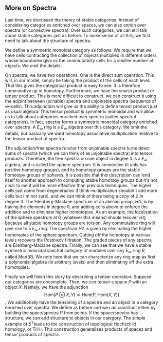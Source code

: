 ## More on Spectra

Last time, we discussed the theory of stable categories. Instead of considering categories enriched over spaces, we can also enrich over spectra (or connective spectra). Over such categories, we can still talk about stable categories just as before. To make sense of all this, we first need to talk about the structure of spectra.

We define a symmetric monoidal category as follows. We require that we have cells contracting the collection of objects multiplied in different orders, whose boundaries give us the commutativity cells for a smaller number of objects. We omit the details.

On spectra, we have two operations. One is the direct sum operation. This will, in our model, simply be taking the product of the cells of each level. That this gives the categorical product is easy to see. It is therefore commutative up to homotopy. Furthermore, we have the smash product or tensor product. This is more difficult to construct, we can construct it using the adjoint between (joinable) spectra and unjoinable spectra (sequence of $\infty$-cells). This adjunction will give us the ability to define tensor product just as usual algebra. This tensor product is symmetric monoidal and will allow us to talk about categories enriched over spectra (called spectral categories). In fact, spectra forms a symmetric monoidal category enriched over spectra. A $E_{\infty}$ ring is a $E_{\infty}$ algebra over this category. We omit the details, but basically we want homotopy associative multiplication relative to the tensor product of spectra.

The adjunction/free spectra functor from unjoinable spectra turns direct sums of spectra (which we can think of as unjoinable spectra) into tensor products. Therefore, the free spectra on one object in degree $0$ is a $E_{\infty}$ algebra, and is called the sphere spectrum. It is connective (it only has positive homotopy groups), and its homotopy groups are the stable homotopy groups of spheres. It is possible that this description can lend itself to another approach to computing stable homotopy groups but it's not clear to me it will be more effective than previous techniques. The higher cells just come from degeneracies (I think multiplication shouldn't add more cells but I'm not sure), and we can think of there being a copy of $\mathbb{Z}$ in degree $0$. The Eilenberg-Maclane spectrum of an abelian group, $HG$, is by having the elements in degree $0$, and adding cells above to enforce the addition and to eliminate higher homotopies. As an example, the localization of the sphere spectrum at $0$ (whatever this means) should recover $H\mathbb{Q}$ because all stable homotopy groups are torsion. Any commutative ring will give rise to a $E_{\infty}$ ring. The spectrum $H\mathbb{Z}$ is given by eliminating the higher homotopies of the sphere spectrum. Cutting off the homotopy at various levels recovers the Postnikov filtration. The graded pieces of any spectra are Eilenberg-Maclane spectra. Finally, we can see that we have a stable symmetric monoidal spectral category of modules over any $E_{\infty}$ ring $R$, called $\mathrm{Mod}(R)$. We note here that we can characterize any ring map as first a polynomial algebra (in arbitrary levels) and then eliminating off the extra homotopies.

Finally we will finish this story by describing a tensor operation. Suppose our categories are cocomplete. Then, we can tensor a space $P$ with an object $X$. Namely, we have the adjunction 
$$\mathrm{Hom}(P \otimes X,Y) \cong \mathrm{Hom}(P,\mathrm{Hom}(X,Y))$$.
We additionally have the tensoring of a spectra and an object in a category enriched over spectra. We define as before and we can construct either by building the space/spectra $P$ from points. If the space/spectra has structure, we can add structure to objects in our category. The simple example of $S^1$ leads to the construction of topological Hochschild homology, or THH. This construction generalizes products of spaces and tensor products of spectra.

